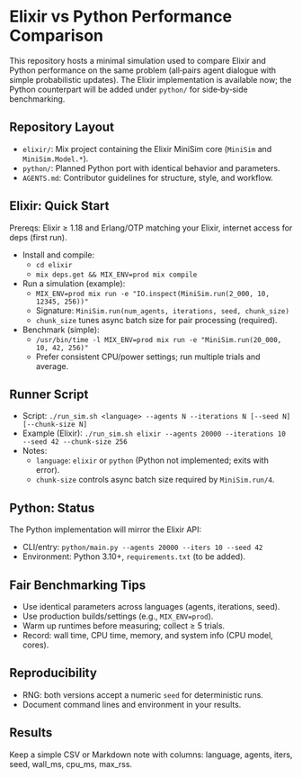 # Elixir vs Python Performance Comparison

This repository hosts a minimal simulation used to compare Elixir and Python performance on the same problem (all‑pairs agent dialogue with simple probabilistic updates). The Elixir implementation is available now; the Python counterpart will be added under `python/` for side‑by‑side benchmarking.

## Repository Layout
- `elixir/`: Mix project containing the Elixir MiniSim core (`MiniSim` and `MiniSim.Model.*`).
- `python/`: Planned Python port with identical behavior and parameters.
- `AGENTS.md`: Contributor guidelines for structure, style, and workflow.

## Elixir: Quick Start
Prereqs: Elixir ≥ 1.18 and Erlang/OTP matching your Elixir, internet access for deps (first run).

- Install and compile:
  - `cd elixir`
  - `mix deps.get && MIX_ENV=prod mix compile`
- Run a simulation (example):
  - `MIX_ENV=prod mix run -e "IO.inspect(MiniSim.run(2_000, 10, 12345, 256))"`
  - Signature: `MiniSim.run(num_agents, iterations, seed, chunk_size)`
  - `chunk_size` tunes async batch size for pair processing (required).
- Benchmark (simple):
  - `/usr/bin/time -l MIX_ENV=prod mix run -e "MiniSim.run(20_000, 10, 42, 256)"`
  - Prefer consistent CPU/power settings; run multiple trials and average.

## Runner Script
- Script: `./run_sim.sh <language> --agents N --iterations N [--seed N] [--chunk-size N]`
- Example (Elixir): `./run_sim.sh elixir --agents 20000 --iterations 10 --seed 42 --chunk-size 256`
- Notes:
  - `language`: `elixir` or `python` (Python not implemented; exits with error).
  - `chunk-size` controls async batch size required by `MiniSim.run/4`.

## Python: Status
The Python implementation will mirror the Elixir API:
- CLI/entry: `python/main.py --agents 20000 --iters 10 --seed 42`
- Environment: Python 3.10+, `requirements.txt` (to be added).

## Fair Benchmarking Tips
- Use identical parameters across languages (agents, iterations, seed).
- Use production builds/settings (e.g., `MIX_ENV=prod`).
- Warm up runtimes before measuring; collect ≥ 5 trials.
- Record: wall time, CPU time, memory, and system info (CPU model, cores).

## Reproducibility
- RNG: both versions accept a numeric `seed` for deterministic runs.
- Document command lines and environment in your results.

## Results
Keep a simple CSV or Markdown note with columns: language, agents, iters, seed, wall_ms, cpu_ms, max_rss.
